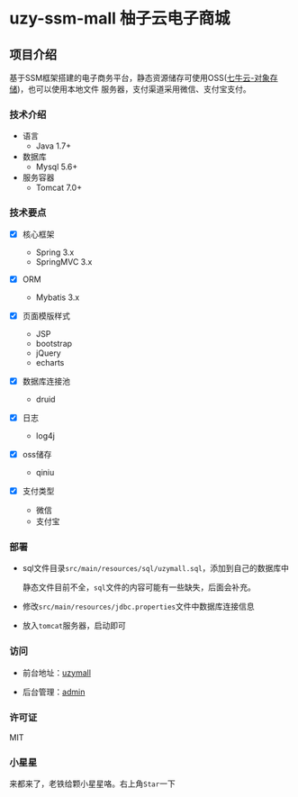 # uzy-ssm-mall 柚子云电子商城
## 项目介绍
基于SSM框架搭建的电子商务平台，静态资源储存可使用OSS([七牛云-对象存储](https://www.qiniu.com/products/kodo))，也可以使用本地文件
服务器，支付渠道采用微信、支付宝支付。

### 技术介绍
- 语言
    - Java 1.7+
- 数据库
    - Mysql 5.6+
- 服务容器
    - Tomcat 7.0+
    
### 技术要点
- [x] 核心框架
    - Spring 3.x
    - SpringMVC 3.x
    
- [x] ORM
    - Mybatis 3.x
    
- [x] 页面模版样式
    - JSP
    - bootstrap
    - jQuery
    - echarts
       
- [x] 数据库连接池
    - druid
    
- [x] 日志
    - log4j
    
- [x] oss储存
    - qiniu
    
- [x] 支付类型
    - 微信
    - 支付宝 

### 部署
- sql文件目录`src/main/resources/sql/uzymall.sql`，添加到自己的数据库中

  静态文件目前不全，`sql`文件的内容可能有一些缺失，后面会补充。
  
- 修改`src/main/resources/jdbc.properties`文件中数据库连接信息

- 放入`tomcat`服务器，启动即可

### 访问
- 前台地址：[uzymall](http://127.0.0.1:8080/mall)

- 后台管理：[admin](http://127.0.0.1:8080/mall/admin)

### 许可证

MIT

### 小星星

来都来了，老铁给颗小星星咯。右上角`Star`一下